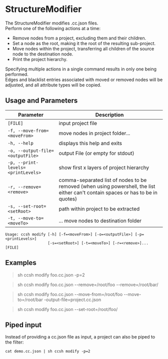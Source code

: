 # StructureModifier

The StructureModifier modifies .cc.json files.\
Perform one of the following actions at a time:

-   Remove nodes from a project, excluding them and their children.
-   Set a node as the root, making it the root of the resulting sub-project.
-   Move nodes within the project, transferring all children of the source node to the destination node.
-   Print the project hierarchy.

Specifying multiple actions in a single command results in only one being performed.\
Edges and blacklist entries associated with moved or removed nodes will be adjusted, and all attribute types will be copied.

## Usage and Parameters

| Parameter                          | Description                                                                                                                      |
| ---------------------------------- | -------------------------------------------------------------------------------------------------------------------------------- |
| `[FILE]`                           | input project file                                                                                                               |
| `-f, --move-from=<moveFrom>`       | move nodes in project folder...                                                                                                  |
| `-h, --help`                       | displays this help and exits                                                                                                     |
| `-o, --output-file=<outputFile>`   | output File (or empty for stdout)                                                                                                |
| `-p, --print-levels=<printLevels>` | show first x layers of project hierarchy                                                                                         |
| `-r, --remove=<remove>`            | comma-separated list of nodes to be removed (when using powershell, the list either can't contain spaces or has to be in quotes) |
| `-s, --set-root=<setRoot>`         | path within project to be extracted                                                                                              |
| `-t, --move-to=<moveTo>`           | ... move nodes to destination folder                                                                                             |

```
Usage: ccsh modify [-h] [-f=<moveFrom>] [-o=<outputFile>] [-p=<printLevels>]
                   [-s=<setRoot>] [-t=<moveTo>] [-r=<remove>]... [FILE]
```

## Examples

> sh ccsh modify foo.cc.json -p=2

> sh ccsh modify foo.cc.json --remove=/root/foo --remove=/root/bar/

> sh ccsh modify foo.cc.json --move-from=/root/foo --move-to=/root/bar -output-file=project.cc.json

> sh ccsh modify foo.cc.json --set-root=/root/foo/

## Piped input

Instead of providing a cc.json file as input, a project can also be piped to the filter:

```
cat demo.cc.json | sh ccsh modify -p=2
```
